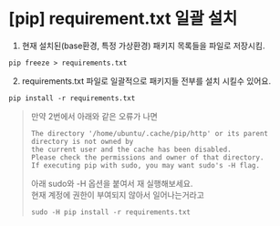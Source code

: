 # \[pip\] requirement.txt  일괄 설치

1. 현재 설치된\(base환경, 특정 가상환경\) 패키지 목록들을 파일로 저장시킴. 

```text
pip freeze > requirements.txt
```

2. requirements.txt 파일로 일괄적으로 패키지들 전부를 설치 시킬수 있어요. 

```text
pip install -r requirements.txt
```

> 만약 2번에서 아래와 같은 오류가 나면
>
> ```text
> The directory '/home/ubuntu/.cache/pip/http' or its parent directory is not owned by
> the current user and the cache has been disabled. 
> Please check the permissions and owner of that directory. 
> If executing pip with sudo, you may want sudo's -H flag.
> ```
>
>  아래 sudo와 -H 옵션을 붙여서 재 실행해보세요.   
> 현재 계정에 권한이 부여되지 않아서 일어나는거라고 
>
> ```text
> sudo -H pip install -r requirements.txt
> ```


